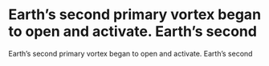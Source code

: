 # Earth’s second primary vortex began to open and activate. Earth’s second

Earth’s second primary vortex began to open and activate. Earth’s second
